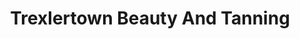 ---
title: "Trexlertown Beauty And Tanning"
url: /trexlertown/trexlertown-beauty-and-tanning/
shop: beauty
---